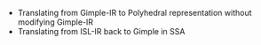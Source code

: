 * Translating from Gimple-IR to Polyhedral representation without modifying Gimple-IR
* Translating from ISL-IR back to Gimple in SSA
